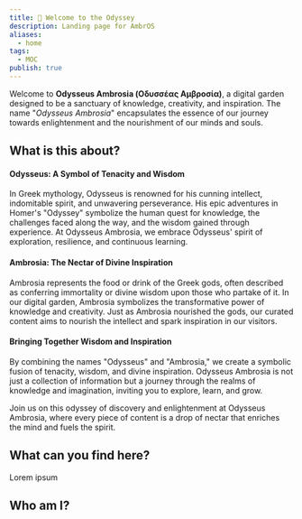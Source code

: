 ```yaml
---
title: 👋 Welcome to the Odyssey
description: Landing page for AmbrOS
aliases:
  - home
tags:
  - MOC
publish: true
---
```


Welcome to **Odysseus Ambrosia (Οδυσσέας Αμβροσία)**, a digital garden designed to be a sanctuary of knowledge, creativity, and inspiration. The name "*Odysseus Ambrosia*" encapsulates the essence of our journey towards enlightenment and the nourishment of our minds and souls.

## What is this about?

#### Odysseus: A Symbol of Tenacity and Wisdom

In Greek mythology, Odysseus is renowned for his cunning intellect, indomitable spirit, and unwavering perseverance. His epic adventures in Homer's "Odyssey" symbolize the human quest for knowledge, the challenges faced along the way, and the wisdom gained through experience. At Odysseus Ambrosia, we embrace Odysseus' spirit of exploration, resilience, and continuous learning.

#### Ambrosia: The Nectar of Divine Inspiration

Ambrosia represents the food or drink of the Greek gods, often described as conferring immortality or divine wisdom upon those who partake of it. In our digital garden, Ambrosia symbolizes the transformative power of knowledge and creativity. Just as Ambrosia nourished the gods, our curated content aims to nourish the intellect and spark inspiration in our visitors.

#### Bringing Together Wisdom and Inspiration

By combining the names "Odysseus" and "Ambrosia," we create a symbolic fusion of tenacity, wisdom, and divine inspiration. Odysseus Ambrosia is not just a collection of information but a journey through the realms of knowledge and imagination, inviting you to explore, learn, and grow.

Join us on this odyssey of discovery and enlightenment at Odysseus Ambrosia, where every piece of content is a drop of nectar that enriches the mind and fuels the spirit.

## What can you find here?

Lorem ipsum

## Who am I?